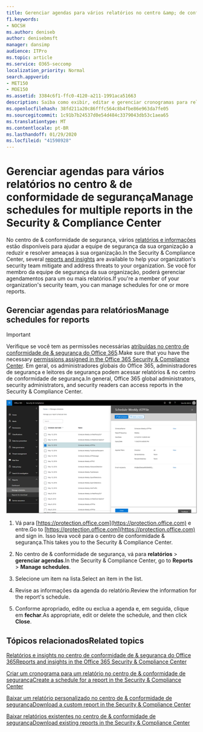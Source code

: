 ```yaml
---
title: Gerenciar agendas para vários relatórios no centro &amp; de conformidade de segurança
f1.keywords:
- NOCSH
ms.author: deniseb
author: denisebmsft
manager: dansimp
audience: ITPro
ms.topic: article
ms.service: O365-seccomp
localization_priority: Normal
search.appverid:
- MET150
- MOE150
ms.assetid: 3384c6f1-ffc0-4120-a211-1991aca51663
description: Saiba como exibir, editar e gerenciar cronogramas para relatórios no centro de conformidade &amp; de segurança.
ms.openlocfilehash: 38fd211a20c86fffc564c8b4fbe86e963da7fe05
ms.sourcegitcommit: 1c91b7b24537d0e54d484c3379043db53c1aea65
ms.translationtype: MT
ms.contentlocale: pt-BR
ms.lasthandoff: 01/29/2020
ms.locfileid: "41598928"
---
```

# <a name="manage-schedules-for-multiple-reports-in-the-security-amp-compliance-center"></a><span data-ttu-id="ed8b4-103">Gerenciar agendas para vários relatórios no centro &amp; de conformidade de segurança</span><span class="sxs-lookup"><span data-stu-id="ed8b4-103">Manage schedules for multiple reports in the Security &amp; Compliance Center</span></span>

<span data-ttu-id="ed8b4-104">No centro de &amp; conformidade de segurança, vários [relatórios e informações](reports-and-insights-in-security-and-compliance.md) estão disponíveis para ajudar a equipe de segurança da sua organização a reduzir e resolver ameaças à sua organização.</span><span class="sxs-lookup"><span data-stu-id="ed8b4-104">In the Security &amp; Compliance Center, several [reports and insights](reports-and-insights-in-security-and-compliance.md) are available to help your organization's security team mitigate and address threats to your organization.</span></span> <span data-ttu-id="ed8b4-105">Se você for membro da equipe de segurança da sua organização, poderá gerenciar agendamentos para um ou mais relatórios.</span><span class="sxs-lookup"><span data-stu-id="ed8b4-105">If you're a member of your organization's security team, you can manage schedules for one or more reports.</span></span> 
  
## <a name="manage-schedules-for-reports"></a><span data-ttu-id="ed8b4-106">Gerenciar agendas para relatórios</span><span class="sxs-lookup"><span data-stu-id="ed8b4-106">Manage schedules for reports</span></span>

> [!IMPORTANT]
> <span data-ttu-id="ed8b4-107">Verifique se você tem as permissões necessárias [atribuídas no centro de conformidade de &amp; segurança do Office 365](permissions-in-the-security-and-compliance-center.md).</span><span class="sxs-lookup"><span data-stu-id="ed8b4-107">Make sure that you have the necessary [permissions assigned in the Office 365 Security &amp; Compliance Center](permissions-in-the-security-and-compliance-center.md).</span></span> <span data-ttu-id="ed8b4-108">Em geral, os administradores globais do Office 365, administradores de segurança e leitores de segurança podem acessar relatórios &amp; no centro de conformidade de segurança.</span><span class="sxs-lookup"><span data-stu-id="ed8b4-108">In general, Office 365 global administrators, security administrators, and security readers can access reports in the Security &amp; Compliance Center.</span></span> 
  
![No centro de &amp; conformidade de segurança, escolha \> relatórios gerenciar agendas](../media/efa5e2f9-bf73-4f85-acea-f1ca7e2bca5e.png)

1. <span data-ttu-id="ed8b4-110">Vá para [https://protection.office.com](https://protection.office.com) e entre.</span><span class="sxs-lookup"><span data-stu-id="ed8b4-110">Go to [https://protection.office.com](https://protection.office.com) and sign in.</span></span> <span data-ttu-id="ed8b4-111">Isso leva você para o centro de conformidade & segurança.</span><span class="sxs-lookup"><span data-stu-id="ed8b4-111">This takes you to the Security & Compliance Center.</span></span>

2. <span data-ttu-id="ed8b4-112">No centro de &amp; conformidade de segurança, vá para **relatórios** \> **gerenciar agendas**.</span><span class="sxs-lookup"><span data-stu-id="ed8b4-112">In the Security &amp; Compliance Center, go to **Reports** \> **Manage schedules**.</span></span>
    
3. <span data-ttu-id="ed8b4-113">Selecione um item na lista.</span><span class="sxs-lookup"><span data-stu-id="ed8b4-113">Select an item in the list.</span></span>
    
4. <span data-ttu-id="ed8b4-114">Revise as informações da agenda do relatório.</span><span class="sxs-lookup"><span data-stu-id="ed8b4-114">Review the information for the report's schedule.</span></span>
    
5. <span data-ttu-id="ed8b4-115">Conforme apropriado, edite ou exclua a agenda e, em seguida, clique em **fechar**.</span><span class="sxs-lookup"><span data-stu-id="ed8b4-115">As appropriate, edit or delete the schedule, and then click **Close**.</span></span>
    
## <a name="related-topics"></a><span data-ttu-id="ed8b4-116">Tópicos relacionados</span><span class="sxs-lookup"><span data-stu-id="ed8b4-116">Related topics</span></span>

[<span data-ttu-id="ed8b4-117">Relatórios e insights no centro de conformidade de &amp; segurança do Office 365</span><span class="sxs-lookup"><span data-stu-id="ed8b4-117">Reports and insights in the Office 365 Security &amp; Compliance Center</span></span>](reports-and-insights-in-security-and-compliance.md)
  
[<span data-ttu-id="ed8b4-118">Criar um cronograma para um relatório no centro de &amp; conformidade de segurança</span><span class="sxs-lookup"><span data-stu-id="ed8b4-118">Create a schedule for a report in the Security &amp; Compliance Center</span></span>](create-a-schedule-for-a-report.md)
  
[<span data-ttu-id="ed8b4-119">Baixar um relatório personalizado no centro de &amp; conformidade de segurança</span><span class="sxs-lookup"><span data-stu-id="ed8b4-119">Download a custom report in the Security &amp; Compliance Center</span></span>](set-up-and-download-a-custom-report.md)
  
[<span data-ttu-id="ed8b4-120">Baixar relatórios existentes no centro de &amp; conformidade de segurança</span><span class="sxs-lookup"><span data-stu-id="ed8b4-120">Download existing reports in the Security &amp; Compliance Center</span></span>](download-existing-reports.md)
  


